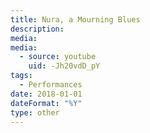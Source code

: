 ```yaml
---
title: Nura, a Mourning Blues
description:
media:
media:
  - source: youtube
    uid: -Jh20vdD_pY
tags: 
  - Performances
date: 2018-01-01
dateFormat: "%Y"
type: other
---
```

